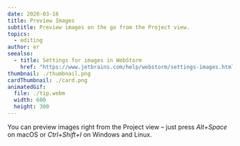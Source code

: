 ```yaml
---
date: 2020-03-16
title: Preview Images
subtitle: Preview images on the go from the Project view.
topics:
  - editing
author: er
seealso:
  - title: Settings for images in WebStorm
    href: "https://www.jetbrains.com/help/webstorm/settings-images.html"
thumbnail: ./thumbnail.png
cardThumbnail: ./card.png
animatedGif:
  file: ./tip.webm
  width: 600
  height: 300
---
```


You can preview images right from the Project view – just press _Alt+Space_
on macOS or _Ctrl+Shift+I_ on Windows and Linux.
